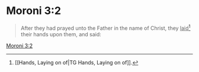 # Moroni 3:2

> After they had prayed unto the Father in the name of Christ, they <u>laid</u>[^a] their hands upon them, and said:

[Moroni 3:2](https://www.churchofjesuschrist.org/study/scriptures/bofm/moro/3?lang=eng&id=p2#p2)


[^a]: [[Hands, Laying on of|TG Hands, Laying on of]].  

